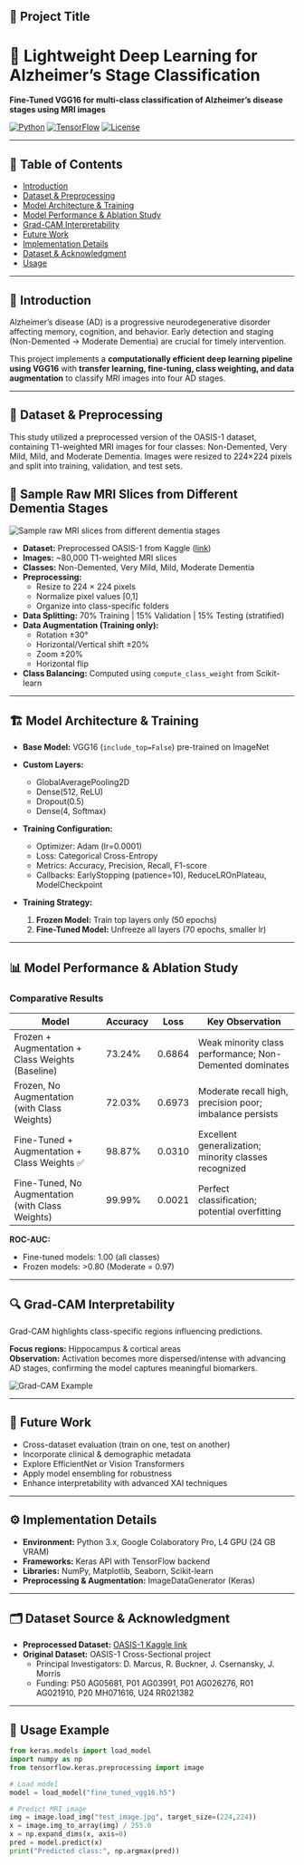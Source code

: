 ## 📌 Project Title

# 🧠 Lightweight Deep Learning for Alzheimer’s Stage Classification
**Fine-Tuned VGG16 for multi-class classification of Alzheimer’s disease stages using MRI images**

[![Python](https://img.shields.io/badge/python-3.x-blue)](https://www.python.org/)
[![TensorFlow](https://img.shields.io/badge/tensorflow-2.x-orange)](https://www.tensorflow.org/)
[![License](https://img.shields.io/badge/license-MIT-green)](LICENSE)

---

## 📌 Table of Contents
- [Introduction](#introduction)
- [Dataset & Preprocessing](#dataset--preprocessing)
- [Model Architecture & Training](#model-architecture--training)
- [Model Performance & Ablation Study](#model-performance--ablation-study)
- [Grad-CAM Interpretability](#grad-cam-interpretability)
- [Future Work](#future-work)
- [Implementation Details](#implementation-details)
- [Dataset & Acknowledgment](#dataset--acknowledgment)
- [Usage](#usage)

---

## 🧩 Introduction
Alzheimer’s disease (AD) is a progressive neurodegenerative disorder affecting memory, cognition, and behavior. Early detection and staging (Non-Demented → Moderate Dementia) are crucial for timely intervention.  

This project implements a **computationally efficient deep learning pipeline using VGG16** with **transfer learning, fine-tuning, class weighting, and data augmentation** to classify MRI images into four AD stages.

---

## 📂 Dataset & Preprocessing

This study utilized a preprocessed version of the OASIS-1 dataset, containing T1-weighted MRI images for four classes: Non-Demented, Very Mild, Mild, and Moderate Dementia. Images were resized to 224×224 pixels and split into training, validation, and test sets.

## 🧠 Sample Raw MRI Slices from Different Dementia Stages

![Sample raw MRI slices from different dementia stages](Folder/sample_mri_images.png)

- **Dataset:** Preprocessed OASIS-1 from Kaggle ([link](https://www.kaggle.com/datasets/ninadaithal/imagesoasis/data))  
- **Images:** ~80,000 T1-weighted MRI slices  
- **Classes:** Non-Demented, Very Mild, Mild, Moderate Dementia  
- **Preprocessing:**  
  - Resize to 224 × 224 pixels  
  - Normalize pixel values [0,1]  
  - Organize into class-specific folders  
- **Data Splitting:** 70% Training | 15% Validation | 15% Testing (stratified)  
- **Data Augmentation (Training only):**  
  - Rotation ±30°  
  - Horizontal/Vertical shift ±20%  
  - Zoom ±20%  
  - Horizontal flip  
- **Class Balancing:** Computed using `compute_class_weight` from Scikit-learn


---

## 🏗️ Model Architecture & Training
- **Base Model:** VGG16 (`include_top=False`) pre-trained on ImageNet  
- **Custom Layers:**  
  - GlobalAveragePooling2D  
  - Dense(512, ReLU)  
  - Dropout(0.5)  
  - Dense(4, Softmax)  

- **Training Configuration:**  
  - Optimizer: Adam (lr=0.0001)  
  - Loss: Categorical Cross-Entropy  
  - Metrics: Accuracy, Precision, Recall, F1-score  
  - Callbacks: EarlyStopping (patience=10), ReduceLROnPlateau, ModelCheckpoint  

- **Training Strategy:**  
  1. **Frozen Model:** Train top layers only (50 epochs)  
  2. **Fine-Tuned Model:** Unfreeze all layers (70 epochs, smaller lr)  

---

## 📊 Model Performance & Ablation Study

### Comparative Results

| Model | Accuracy | Loss | Key Observation |
|-------|----------|------|----------------|
| Frozen + Augmentation + Class Weights (Baseline) | 73.24% | 0.6864 | Weak minority class performance; Non-Demented dominates |
| Frozen, No Augmentation (with Class Weights) | 72.03% | 0.6973 | Moderate recall high, precision poor; imbalance persists |
| Fine-Tuned + Augmentation + Class Weights ✅ | 98.87% | 0.0310 | Excellent generalization; minority classes recognized |
| Fine-Tuned, No Augmentation (with Class Weights) | 99.99% | 0.0021 | Perfect classification; potential overfitting |

**ROC-AUC:**  
- Fine-tuned models: 1.00 (all classes)  
- Frozen models: >0.80 (Moderate = 0.97)

---

## 🔍 Grad-CAM Interpretability
Grad-CAM highlights class-specific regions influencing predictions.

**Focus regions:** Hippocampus & cortical areas  
**Observation:** Activation becomes more dispersed/intense with advancing AD stages, confirming the model captures meaningful biomarkers.

![Grad-CAM Example](Folder/Grad-cam.png)

---

## 🔮 Future Work
- Cross-dataset evaluation (train on one, test on another)  
- Incorporate clinical & demographic metadata  
- Explore EfficientNet or Vision Transformers  
- Apply model ensembling for robustness  
- Enhance interpretability with advanced XAI techniques  

---

## ⚙️ Implementation Details
- **Environment:** Python 3.x, Google Colaboratory Pro, L4 GPU (24 GB VRAM)  
- **Frameworks:** Keras API with TensorFlow backend  
- **Libraries:** NumPy, Matplotlib, Seaborn, Scikit-learn  
- **Preprocessing & Augmentation:** ImageDataGenerator (Keras)

---

## 🗂️ Dataset Source & Acknowledgment
- **Preprocessed Dataset:** [OASIS-1 Kaggle link](https://www.kaggle.com/datasets/ninadaithal/imagesoasis/data)  
- **Original Dataset:** OASIS-1 Cross-Sectional project  
  - Principal Investigators: D. Marcus, R. Buckner, J. Csernansky, J. Morris  
  - Funding: P50 AG05681, P01 AG03991, P01 AG026276, R01 AG021910, P20 MH071616, U24 RR021382  

---

## 🚀 Usage Example
```python
from keras.models import load_model
import numpy as np
from tensorflow.keras.preprocessing import image

# Load model
model = load_model("fine_tuned_vgg16.h5")

# Predict MRI image
img = image.load_img("test_image.jpg", target_size=(224,224))
x = image.img_to_array(img) / 255.0
x = np.expand_dims(x, axis=0)
pred = model.predict(x)
print("Predicted class:", np.argmax(pred))

